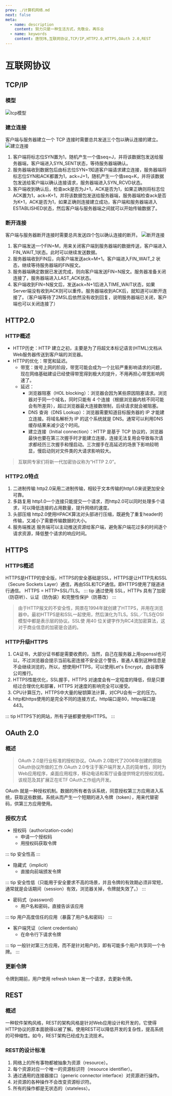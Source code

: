 ```yaml
---
prev: ./计算机网络.md
next: false
meta:
  - name: description
    content: 努力只是一种生活方式，先敬业，再乐业
  - name: keywords
    content: 唐悦玮,互联网协议,TCP/IP,HTTP2.0,HTTPS,OAuth 2.0,REST
---
```

# 互联网协议

## TCP/IP

### 模型
![tcp模型](/tcp20190507152344.png "tcp模型")

### 建立连接

客户端与服务器建立一个 TCP 连接时需要总共发送三个包以确认连接的建立。
![建立连接](/tcplj20190507154041.png "三次握手建立连接")
1. 客户端将标志位SYN置为1，随机产生一个值seq=J，并将该数据包发送给服务器端，客户端进入SYN_SENT状态，等待服务器端确认。
2. 服务器端收到数据包后由标志位SYN=1知道客户端请求建立连接，服务器端将标志位SYN和ACK都置为1，ack=J+1，随机产生一个值seq=K，并将该数据包发送给客户端以确认连接请求，服务器端进入SYN_RCVD状态。
3. 客户端收到确认后，检查ack是否为J+1，ACK是否为1，如果正确则将标志位ACK置为1，ack=K+1，并将该数据包发送给服务器端，服务器端检查ack是否为K+1，ACK是否为1，如果正确则连接建立成功，客户端和服务器端进入ESTABLISHED状态，然后客户端与服务器端之间就可以开始传输数据了。

### 断开连接

客户端与服务器断开连接时需要总共发送四个包以确认连接的断开。
![断开连接](/tcpdk20190507154540.png "四次握手断开连接")
1. 客户端发送一个FIN=M，用来关闭客户端到服务器端的数据传送，客户端进入FIN_WAIT_1状态。此时可以继续发送数据。
2. 服务器端收到FIN后，向客户端发送ack=M+1。客户端进入FIN_WAIT_2 状态，继续等待服务器端的FIN报文。
3. 服务器端确定数据已发送完成，则向客户端发送FIN=N报文。服务器准备关闭连接了，服务器端进入LAST_ACK状态。
4. 客户端收到FIN=N报文后，发送ack=N+1后进入TIME_WAIT状态，如果Server端没有收到ACK则可以重传。服务器端收到ACK后，就知道可以断开连接了。（客户端等待了2MSL后依然没有收到回复，说明服务器端已关闭，客户端也可以关闭连接了）

## HTTP2.0

### HTTP概述

+ HTTP历史：HTTP 建立之初，主要是为了将超文本标记语言(HTML)文档从Web服务器传送到客户端的浏览器。
+ HTTP的优化：带宽和延迟。
    + 带宽：拨号上网的阶段，带宽可能会成为一个比较严重影响请求的问题，现在网络基础建设已经使得带宽得到极大的提升，不用再担心带宽影响网速了。
    + 延迟：
        + 浏览器阻塞（HOL blocking）：浏览器会因为某些原因阻塞请求。浏览器对于同一个域名，同时只能有 4 个连接（根据浏览器内核不同可能会有所差异），超过浏览器最大连接数限制，后续请求就会被阻塞。
        + DNS 查询（DNS Lookup）：浏览器需要知道目标服务器的 IP 才能建立连接。将域名解析为 IP 的这个系统就是 DNS。通常可以利用DNS缓存结果来减少这个时间。
        + 建立连接（Initial connection）：HTTP 是基于 TCP 协议的，浏览器最快也要在第三次握手时才能建立连接，连接无法复用会导致每次请求都经历三次握手和慢启动。三次握手在高延迟的场景下影响较明显，慢启动则对文件类的大请求影响较大。
> 互联网专家们将新一代加密协议称为“HTTP 2.0”。

### HTTP2.0特点

1. 二进制传输
http2.0采用二进制传输，相较于文本传输的http1.0来说更加安全可靠。
2. 多路复用
http1.0一个连接只能提交一个请求，而http2.0可以同时处理多个请求，可以降低连接的占用数量，提升网络的速度。
3. 头部压缩
http2.0使用HPACK算法对头部进行压缩，既避免了重复header的传输，又减小了需要传输数据的大小。
4. 服务端推送
服务端可以主动推送资源给客户端，避免客户端花过多的时间逐个请求资源，降低整个请求的响应时间。

## HTTPS

### HTTPS概述

HTTPS是HTTP的安全版，HTTPS的安全基础是SSL，HTTPS是让HTTP先和SSL（Secure Sockets Layer）通信，再由SSL和TCP通信。即HTTPS使用了隧道进行通信。
HTTPS = HTTP+SSL/TLS。
::: tip
通过使用 SSL，HTTPs 具有了加密（防窃听）、认证（防伪装）和完整性保护（防篡改）
:::

>由于HTTP报文的不安全性，网景在1994年就创建了HTTPS，并用在浏览器中。最初HTTPS是和SSL一起使用，然后演化为TLS。SSL／TLS在OSI模型中都是表示层的协议。SSL使 用40 位关键字作为RC4流加密算法，这对于商业信息的加密是合适的。

### HTTP升级HTTPS

1. CA证书，大部分证书都是需要收费的，当然，自己在服务器上用openssl也可以，不过浏览器会提示当前私密连接不安全这个警告，普通人看到这种信息是不会继续浏览的，所以，想使用HTTPS，可以使用Let's Encrypt，由谷歌等公司推行。
2. HTTPS性能优化，SSL握手，HTTPS 对速度会有一定程度的降低，但是只要经过合理优化和部署，HTTPS 对速度的影响完全可以接受。
3. CPU计算压力，HTTPS中大量的秘钥算法计算，对CPU会有一定的压力。
4. http和https使用的是完全不同的连接方式，http端口是80，https端口是443。

::: tip
HTTPS下的网站，所有子链都要使用HTTPS。
:::

## OAuth 2.0

### 概述

> OAuth 2.0是行业标准的授权协议。OAuth 2.0取代了2006年创建的原始OAuth协议所做的工作.OAuth 2.0专注于客户端开发人员的简单性，同时为Web应用程序，桌面应用程序，移动电话和客厅设备提供特定的授权流程。该规范及其扩展正在IETF OAuth工作组内开发。

OAuth 就是一种授权机制。数据的所有者告诉系统，同意授权第三方应用进入系统，获取这些数据。系统从而产生一个短期的进入令牌（token），用来代替密码，供第三方应用使用。

### 授权方式

- 授权码（authorization-code）
    - 申请一个授权码
    - 用授权码获取令牌
    
::: tip
安全性高
:::

- 隐藏式（implicit）
    - 直接向前端颁发令牌
    
::: tip
安全性低（只能用于安全要求不高的场景，并且令牌的有效期必须非常短，通常就是会话期间（session）有效，浏览器关掉，令牌就失效了。）
:::

- 密码式（password）
    - 用户名和密码，直接告诉该应用
    
::: tip
用户高度信任的应用（暴露了用户名和密码）
:::

- 客户端凭证（client credentials）
    - 在命令行下请求令牌
    
::: tip
一般针对第三方应用，而不是针对用户的，即有可能多个用户共享同一个令牌。
:::

### 更新令牌

令牌到期前，用户使用 refresh token 发一个请求，去更新令牌。

## REST

### 概述

一种软件架构风格，REST的架构风格是针对Web应用设计和开发的，它使得HTTP协议的原本面貌得以被了解。使用REST可以降低开发的复杂性，提高系统的可伸缩性。如今，REST架构已经成为主流技术。

### REST的设计标准

1. 网络上的所有事物都被抽象为资源（resource）。
2. 每个资源对应一个唯一的资源标识符（resource identifier）。
3. 通过通用的连接器接口（generic connector interface）对资源进行操作。
4. 对资源的各种操作不会改变资源标识符。
5. 所有的操作都是无状态的（stateless）。
